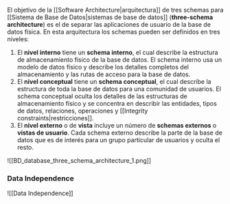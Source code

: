 El objetivo de la [[Software Architecture|arquitectura]] de tres schemas para [[Sistema de Base de Datos|sistemas de base de datos]] (**three-schema architecture**) es el de separar las aplicaciones de usuario de la base de datos física. En esta arquitectura los schemas pueden ser definidos en tres niveles:
1. El **nivel interno** tiene un **schema interno**, el cual describe la estructura de almacenamiento físico de la base de datos. El schema interno usa un modelo de datos físico y describe los detalles completos del almacenamiento y las rutas de acceso para la base de datos.
2. El **nivel conceptual** tiene un **schema conceptual**, el cual describe la estructura de toda la base de datos para una comunidad de usuarios. El schema conceptual oculta los detalles de las estructuras de almacenamiento físico y se concentra en describir las entidades, tipos de datos, relaciones, operaciones y [[Integrity constraints|restricciones]].
3. El **nivel externo** o de **vista** incluye un número de **schemas externos** o **vistas de usuario**. Cada schema externo describe la parte de la base de datos que es de interés para un grupo particular de usuarios y oculta el resto.

![[BD_database_three_schema_architecture_1.png]]

### Data Independence
![[Data Independence]]